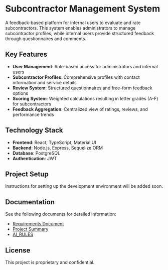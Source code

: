# Subcontractor Management System

A feedback-based platform for internal users to evaluate and rate subcontractors. This system enables administrators to manage subcontractor profiles, while internal users provide structured feedback through questionnaires and comments.

## Key Features

- **User Management**: Role-based access for administrators and internal users
- **Subcontractor Profiles**: Comprehensive profiles with contact information and service details
- **Review System**: Structured questionnaires and free-form feedback options
- **Scoring System**: Weighted calculations resulting in letter grades (A-F) for subcontractors
- **Feedback Aggregation**: Centralized view of ratings, reviews, and performance trends

## Technology Stack

- **Frontend**: React, TypeScript, Material UI
- **Backend**: Node.js, Express, Sequelize ORM
- **Database**: PostgreSQL
- **Authentication**: JWT

## Project Setup

Instructions for setting up the development environment will be added soon.

## Documentation

See the following documents for detailed information:
- [Requirements Document](requirements.md)
- [Project Summary](SUMMARY.md)
- [AI_RULES](AI_RULES.md)

## License

This project is proprietary and confidential.